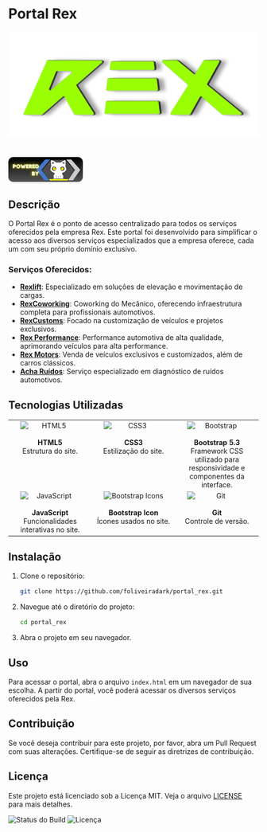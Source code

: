 # Portal Rex

![Logo da REX](images/logo-rex-horizontal.png)
#
![selo SMK](images/selo-smk.png)


## Descrição

O Portal Rex é o ponto de acesso centralizado para todos os serviços oferecidos pela empresa Rex. Este portal foi desenvolvido para simplificar o acesso aos diversos serviços especializados que a empresa oferece, cada um com seu próprio domínio exclusivo.

### Serviços Oferecidos:

- **[Rexlift](https://www.rexlift.com.br)**: Especializado em soluções de elevação e movimentação de cargas.
- **[RexCoworking](https://www.rexcoworking.com.br)**: Coworking do Mecânico, oferecendo infraestrutura completa para profissionais automotivos.
- **[RexCustoms](https://www.rexcustoms.com.br)**: Focado na customização de veículos e projetos exclusivos.
- **[Rex Performance](https://www.rexperformance.com.br)**: Performance automotiva de alta qualidade, aprimorando veículos para alta performance.
- **[Rex Motors](https://www.rexmotors.com.br)**: Venda de veículos exclusivos e customizados, além de carros clássicos.
- **[Acha Ruídos](https://www.acharuidos.com.br)**: Serviço especializado em diagnóstico de ruídos automotivos.

## Tecnologias Utilizadas

<div align="center">

<table style="width: 100%; table-layout: fixed;">
  <tr>
    <td align="center" style="width: 33.33%; vertical-align: top;">
      <div style="display: flex; justify-content: center;">
        <img src="https://img.shields.io/badge/-E34F26?style=plastic&logo=html5&logoColor=white" alt="HTML5" style="width: 120px; height: auto;" />
      </div>
      <br /><strong>HTML5</strong><br />Estrutura do site.
    </td>
    <td align="center" style="width: 33.33%; vertical-align: top;">
      <div style="display: flex; justify-content: center;">
        <img src="https://img.shields.io/badge/-1572B6?style=plastic&logo=css3&logoColor=white" alt="CSS3" style="width: 120px; height: auto;" />
      </div>
      <br /><strong>CSS3</strong><br />Estilização do site.
    </td>
    <td align="center" style="width: 33.33%; vertical-align: top;">
      <div style="display: flex; justify-content: center;">
        <img src="https://img.shields.io/badge/-563D7C?style=plastic&logo=bootstrap&logoColor=white" alt="Bootstrap" style="width: 120px; height: auto;" />
      </div>
      <br /><strong>Bootstrap 5.3</strong><br />Framework CSS utilizado para responsividade e componentes da interface.
    </td>
  </tr>
  <tr>
    <td align="center" style="width: 33.33%; vertical-align: top;">
      <div style="display: flex; justify-content: center;">
        <img src="https://img.shields.io/badge/-F7DF1E?style=plastic&logo=javascript&logoColor=white" alt="JavaScript" style="width: 120px; height: auto;" />
      </div>
      <br /><strong>JavaScript</strong><br />Funcionalidades interativas no site.
    </td>
    <td align="center" style="width: 33.33%; vertical-align: top;">
      <div style="display: flex; justify-content: center;">
        <img src="https://img.shields.io/badge/-7952B3?style=plastic&logo=bootstrap&logoColor=white" alt="Bootstrap Icons" style="width: 120px; height: auto;"  />
      </div>
      <br /><strong>Bootstrap Icon</strong><br />Ícones usados no site.
    </td>
    <td align="center" style="width: 33.33%; vertical-align: top;">
      <div style="display: flex; justify-content: center;">
        <img src="https://img.shields.io/badge/-F05032?style=plastic&logo=git&logoColor=white" alt="Git" style="width: 120px; height: auto;" />
      </div>
      <br /><strong>Git</strong><br />Controle de versão.
    </td>
  </tr>
</table>

</div>

## Instalação

1. Clone o repositório:
    ```bash
    git clone https://github.com/foliveiradark/portal_rex.git
    ```

2. Navegue até o diretório do projeto:
    ```bash
    cd portal_rex
    ```

3. Abra o projeto em seu navegador.

## Uso

Para acessar o portal, abra o arquivo `index.html` em um navegador de sua escolha. A partir do portal, você poderá acessar os diversos serviços oferecidos pela Rex.

## Contribuição

Se você deseja contribuir para este projeto, por favor, abra um Pull Request com suas alterações. Certifique-se de seguir as diretrizes de contribuição.

## Licença

Este projeto está licenciado sob a Licença MIT. Veja o arquivo [LICENSE](LICENSE) para mais detalhes.

![Status do Build](https://img.shields.io/badge/build-passing-brightgreen)
![Licença](https://img.shields.io/badge/license-MIT-blue)
